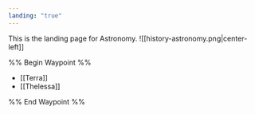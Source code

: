 ```yaml
---
landing: "true"
---
```

This is the landing page for Astronomy.
![[history-astronomy.png|center-left]]

%% Begin Waypoint %%
- [[Terra]]
- [[Thelessa]]

%% End Waypoint %%